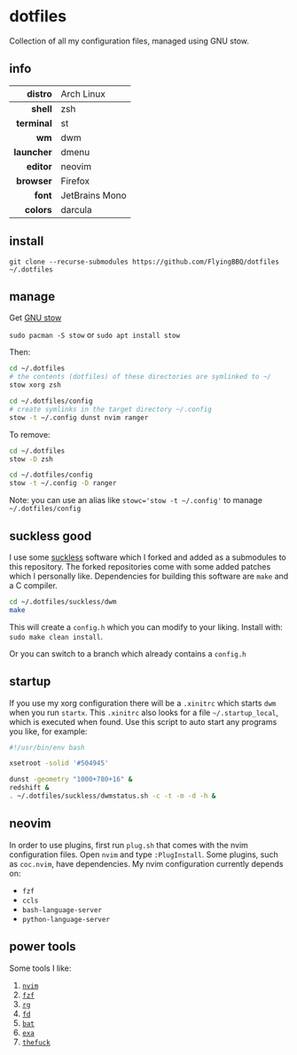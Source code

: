 # dotfiles
Collection of all my configuration files, managed using GNU stow.

## info
| distro|<span style="font-weight:normal">Arch Linux</span>| 
|---:|:---|
| **shell**| zsh |
| **terminal**| st |
| **wm**| dwm |
| **launcher**| dmenu |
| **editor**| neovim |
| **browser**| Firefox |
| **font**| JetBrains Mono |
| **colors**| darcula |

## install
`git clone --recurse-submodules https://github.com/FlyingBBQ/dotfiles ~/.dotfiles`

## manage
Get [GNU stow](https://www.gnu.org/software/stow/)

`sudo pacman -S stow` or `sudo apt install stow`

Then:
```bash
cd ~/.dotfiles
# the contents (dotfiles) of these directories are symlinked to ~/
stow xorg zsh

cd ~/.dotfiles/config
# create symlinks in the target directory ~/.config
stow -t ~/.config dunst nvim ranger
```

To remove:
```bash
cd ~/.dotfiles
stow -D zsh

cd ~/.dotfiles/config
stow -t ~/.config -D ranger
```

Note: you can use an alias like `stowc='stow -t ~/.config'` to manage `~/.dotfiles/config`

## suckless good
I use some [suckless](https://suckless.org/) software which I forked and added as a submodules to this repository.
The forked repositories come with some added patches which I personally like.
Dependencies for building this software are `make` and a C compiler.

```bash
cd ~/.dotfiles/suckless/dwm
make
```
This will create a `config.h` which you can modify to your liking.
Install with: `sudo make clean install`.

Or you can switch to a branch which already contains a `config.h`

## startup
If you use my xorg configuration there will be a `.xinitrc` which starts `dwm` when you run `startx`.
This `.xinitrc` also looks for a file `~/.startup_local`, which is executed when found.
Use this script to auto start any programs you like, for example:

```bash
#!/usr/bin/env bash

xsetroot -solid '#504945'

dunst -geometry "1000+780+16" &
redshift &
. ~/.dotfiles/suckless/dwmstatus.sh -c -t -m -d -h &
```

## neovim
In order to use plugins, first run `plug.sh` that comes with the nvim configuration files.
Open `nvim` and type `:PlugInstall`.
Some plugins, such as `coc.nvim`, have dependencies.
My nvim configuration currently depends on:

- `fzf`
- `ccls`
- `bash-language-server`
- `python-language-server`

## power tools
Some tools I like:

1. [`nvim`](https://neovim.io/)
1. [`fzf`](https://github.com/junegunn/fzf)
1. [`rg`](https://github.com/BurntSushi/ripgrep)
1. [`fd`](https://github.com/sharkdp/fd)
1. [`bat`](https://github.com/sharkdp/bat)
1. [`exa`](https://github.com/ogham/exa)
1. [`thefuck`](https://github.com/nvbn/thefuck)
